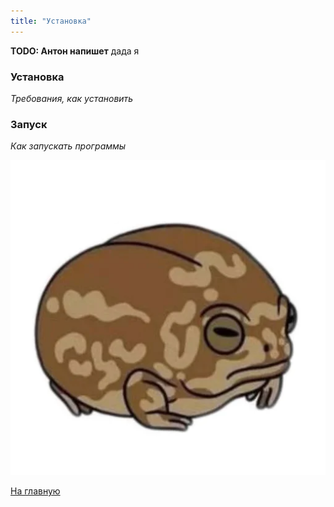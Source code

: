 ```yaml
---
title: "Установка"
---
```


**TODO: Антон напишет**
дада я

### Установка
*Требования, как установить*

### Запуск
*Как запускать программы*

![alt_text](./img/frog2.png)

[На главную]({{site.baseurl}})

